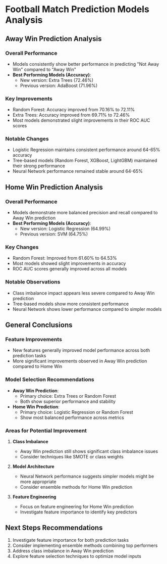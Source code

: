 # Football Match Prediction Models Analysis

## Away Win Prediction Analysis

### Overall Performance
- Models consistently show better performance in predicting "Not Away Win" compared to "Away Win"
- **Best Performing Models (Accuracy)**:
  - New version: Extra Trees (72.46%)
  - Previous version: AdaBoost (71.96%)

### Key Improvements
- Random Forest: Accuracy improved from 70.16% to 72.11%
- Extra Trees: Accuracy improved from 69.71% to 72.46%
- Most models demonstrated slight improvements in their ROC AUC scores

### Notable Changes
- Logistic Regression maintains consistent performance around 64-65% accuracy
- Tree-based models (Random Forest, XGBoost, LightGBM) maintained their strong performance
- Neural Network performance remained stable around 64-65%

## Home Win Prediction Analysis

### Overall Performance
- Models demonstrate more balanced precision and recall compared to Away Win prediction
- **Best Performing Models (Accuracy)**:
  - New version: Logistic Regression (64.99%)
  - Previous version: SVM (64.75%)

### Key Changes
- Random Forest: Improved from 61.60% to 64.53%
- Most models showed slight improvements in accuracy
- ROC AUC scores generally improved across all models

### Notable Observations
- Class imbalance impact appears less severe compared to Away Win prediction
- Tree-based models show more consistent performance
- Neural Network shows lower performance compared to simpler models

## General Conclusions

### Feature Improvements
- New features generally improved model performance across both prediction tasks
- More significant improvements observed in Away Win prediction compared to Home Win

### Model Selection Recommendations
- **Away Win Prediction**: 
  - Primary choice: Extra Trees or Random Forest
  - Both show superior performance and stability
- **Home Win Prediction**: 
  - Primary choice: Logistic Regression or Random Forest
  - Show most balanced performance across metrics

### Areas for Potential Improvement
1. **Class Imbalance**
   - Away Win prediction still shows significant class imbalance issues
   - Consider techniques like SMOTE or class weights

2. **Model Architecture**
   - Neural Network performance suggests simpler models might be more appropriate
   - Consider ensemble methods for Home Win prediction

3. **Feature Engineering**
   - Focus on feature engineering for Home Win prediction
   - Investigate feature importance to identify key predictors

## Next Steps Recommendations

1. Investigate feature importance for both prediction tasks
2. Consider implementing ensemble methods combining top performers
3. Address class imbalance in Away Win prediction
4. Explore feature selection techniques to optimize model inputs
